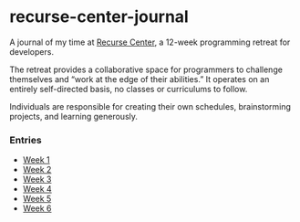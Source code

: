 # recurse-center-journal

A journal of my time at [Recurse Center](https://www.recurse.com), a 12-week programming retreat for developers.

The retreat provides a collaborative space for programmers to challenge themselves and “work at the edge of their abilities.” It operates on an entirely self-directed basis, no classes or curriculums to follow.

Individuals are responsible for creating their own schedules, brainstorming projects, and learning generously.

### Entries

- [Week 1](Week1.md)
- [Week 2](Week2.md)
- [Week 3](Week3.md)
- [Week 4](Week4.md)
- [Week 5](Week5.md)
- [Week 6](Week6.md)
